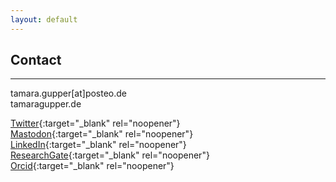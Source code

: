 ```yaml
---
layout: default
---
```


## Contact
--------

tamara.gupper[at]posteo.de  
tamaragupper.de

[Twitter](https://twitter.com/tamara_gupper){:target="_blank" rel="noopener"} \
[Mastodon](https://scholar.social/web/@tgupper){:target="_blank" rel="noopener"} \
[LinkedIn](https://de.linkedin.com/in/tamara-gupper-a80643252?){:target="_blank" rel="noopener"} \
[ResearchGate](https://www.researchgate.net/profile/Tamara-Gupper){:target="_blank" rel="noopener"} \
[Orcid](https://orcid.org/0000-0002-6829-2076){:target="_blank" rel="noopener"}